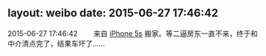 layout: weibo
date: 2015-06-27 17:46:42
---
<meta name="referrer" content="no-referrer" />

2015-06-27 17:46:42  &nbsp;&nbsp;&nbsp;&nbsp;&nbsp;&nbsp; 来自 <a href="sinaweibo://customweibosource" rel="nofollow">iPhone 5s</a>
搬家。等二逼房东一直不来，终于和中介清点完了，结果车坏了…… ​​​
